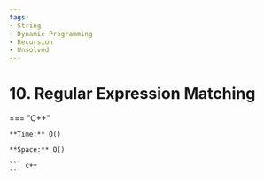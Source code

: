 ```yaml
---
tags:
- String
- Dynamic Programming
- Recursion
- Unsolved
---
```



# 10. Regular Expression Matching

=== "C++"

    **Time:** O()

    **Space:** O()

    ``` c++
    ```